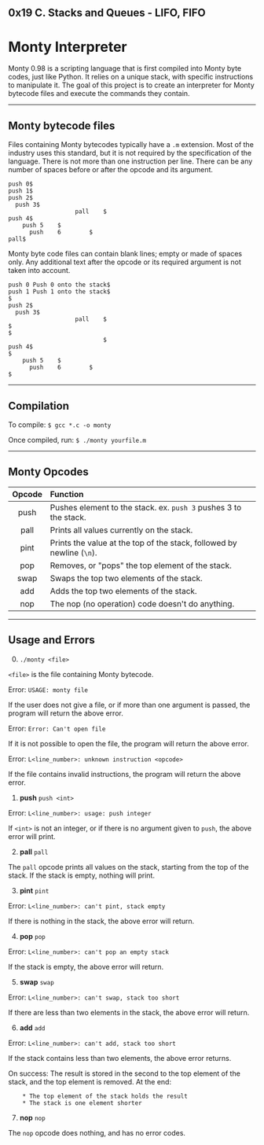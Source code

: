 ## 0x19 C. Stacks and Queues - LIFO, FIFO

# Monty Interpreter


Monty 0.98 is a scripting language that is first compiled into Monty byte
codes, just like Python. It relies on a unique stack, with specific 
instructions to manipulate it. The goal of this project is to create an 
interpreter for Monty bytecode files and execute the commands they contain.

---

## Monty bytecode files


Files containing Monty bytecodes typically have a `.m` extension. Most 
of the industry uses this standard, but it is not required by the 
specification of the language. There is not more than one instruction
per line. There can be any number of spaces before or after the opcode
and its argument.

```
push 0$
push 1$
push 2$
  push 3$
                   pall    $
push 4$
    push 5    $
      push    6        $
pall$
```

Monty byte code files can contain blank lines; empty or made of spaces only.
Any additional text after the opcode or its required argument is not taken
into account.

```
push 0 Push 0 onto the stack$
push 1 Push 1 onto the stack$
$
push 2$
  push 3$
                   pall    $
$
$
                           $
push 4$
$
    push 5    $
      push    6        $
$
```

---

## Compilation


To compile: `$ gcc *.c -o monty`

Once compiled, run: `$ ./monty yourfile.m`

---

## Monty Opcodes


| Opcode | Function |
|:------:|:--------------------------------------------------------------------|
| push | Pushes element to the stack. ex. `push 3` pushes 3 to the stack. |
| pall | Prints all values currently on the stack. |
| pint | Prints the value at the top of the stack, followed by newline (`\n`). |
| pop | Removes, or "pops" the top element of the stack. |
| swap | Swaps the top two elements of the stack. |
| add | Adds the top two elements of the stack. |
| nop | The nop (no operation) code doesn't do anything. |

---

## Usage and Errors


0. `./monty <file>`

  `<file>` is the file containing Monty bytecode.

  Error: `USAGE: monty file`

  If the user does not give a file, or if more than one argument is passed,
  the program will return the above error.

  Error: `Error: Can't open file`

  If it is not possible to open the file, the program will return the above
  error.

  Error: `L<line_number>: unknown instruction <opcode>`

  If the file contains invalid instructions, the program will return the
  above error.

1. **push** `push <int>`

  Error: `L<line_number>: usage: push integer`

  If `<int>` is not an integer, or if there is no argument given to `push`,
  the above error will print.

2. **pall** `pall`

  The `pall` opcode prints all values on the stack, starting from the top
  of the stack. If the stack is empty, nothing will print.

3. **pint** `pint`

  Error: `L<line_number>: can't pint, stack empty`

  If there is nothing in the stack, the above error will return.

4. **pop** `pop`

  Error: `L<line_number>: can't pop an empty stack`

  If the stack is empty, the above error will return.

5. **swap** `swap`

  Error: `L<line_number>: can't swap, stack too short`

  If there are less than two elements in the stack, the above error
  will return.

6. **add** `add`

  Error: `L<line_number>: can't add, stack too short`

  If the stack contains less than two elements, the above error returns.

  On success: The result is stored in the second to the top element of the
  		stack, and the top element is removed. At the end:

  		* The top element of the stack holds the result
  		* The stack is one element shorter

7. **nop** `nop`

  The `nop` opcode does nothing, and has no error codes.
